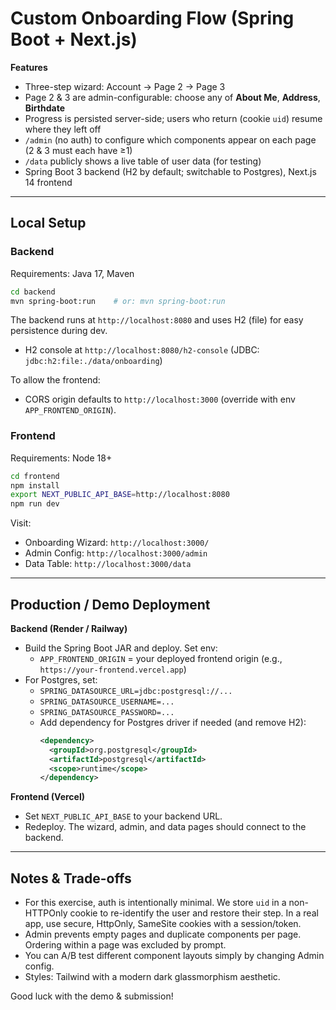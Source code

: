 # Custom Onboarding Flow (Spring Boot + Next.js)

**Features**
- Three-step wizard: Account → Page 2 → Page 3
- Page 2 & 3 are admin-configurable: choose any of **About Me**, **Address**, **Birthdate**
- Progress is persisted server-side; users who return (cookie `uid`) resume where they left off
- `/admin` (no auth) to configure which components appear on each page (2 & 3 must each have ≥1)
- `/data` publicly shows a live table of user data (for testing)
- Spring Boot 3 backend (H2 by default; switchable to Postgres), Next.js 14 frontend

---

## Local Setup

### Backend
Requirements: Java 17, Maven
```bash
cd backend
mvn spring-boot:run    # or: mvn spring-boot:run
```
The backend runs at `http://localhost:8080` and uses H2 (file) for easy persistence during dev.
- H2 console at `http://localhost:8080/h2-console` (JDBC: `jdbc:h2:file:./data/onboarding`)

To allow the frontend:
- CORS origin defaults to `http://localhost:3000` (override with env `APP_FRONTEND_ORIGIN`).

### Frontend
Requirements: Node 18+
```bash
cd frontend
npm install
export NEXT_PUBLIC_API_BASE=http://localhost:8080
npm run dev
```
Visit:
- Onboarding Wizard: `http://localhost:3000/`
- Admin Config: `http://localhost:3000/admin`
- Data Table: `http://localhost:3000/data`

---

## Production / Demo Deployment

**Backend (Render / Railway)**
- Build the Spring Boot JAR and deploy. Set env:
  - `APP_FRONTEND_ORIGIN` = your deployed frontend origin (e.g., `https://your-frontend.vercel.app`)
- For Postgres, set:
  - `SPRING_DATASOURCE_URL=jdbc:postgresql://...`
  - `SPRING_DATASOURCE_USERNAME=...`
  - `SPRING_DATASOURCE_PASSWORD=...`
  - Add dependency for Postgres driver if needed (and remove H2):
    ```xml
    <dependency>
      <groupId>org.postgresql</groupId>
      <artifactId>postgresql</artifactId>
      <scope>runtime</scope>
    </dependency>
    ```

**Frontend (Vercel)**
- Set `NEXT_PUBLIC_API_BASE` to your backend URL.
- Redeploy. The wizard, admin, and data pages should connect to the backend.

---

## Notes & Trade-offs
- For this exercise, auth is intentionally minimal. We store `uid` in a non-HTTPOnly cookie to re-identify the user and restore their step. In a real app, use secure, HttpOnly, SameSite cookies with a session/token.
- Admin prevents empty pages and duplicate components per page. Ordering within a page was excluded by prompt.
- You can A/B test different component layouts simply by changing Admin config.
- Styles: Tailwind with a modern dark glassmorphism aesthetic.

Good luck with the demo & submission!
